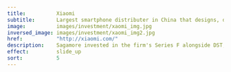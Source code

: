 ```yaml
---
title:          Xiaomi
subtitle:       Largest smartphone distributer in China that designs, develops  and sells phones, mobile apps and consumer electronics
image:          images/investment/xaomi_img.jpg
inversed_image: images/investment/xaomi_img2.jpg
href:           "http://xiaomi.com/"
description:    Sagamore invested in the firm's Series F alongside DST, GIC, Hopu and Yunfeng.  Targeting an IPO within five years.
effect:         slide_up
sort:           5
---
```

